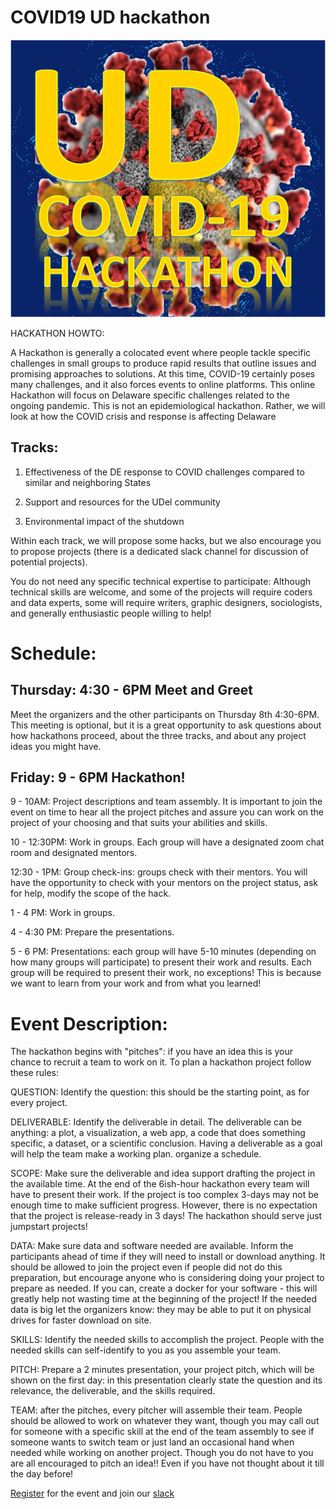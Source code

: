 # COVID19 UD hackathon
![hackathon Logo](unnamed.png)


HACKATHON HOWTO:

A Hackathon is generally a colocated event where people tackle specific challenges in small groups to produce rapid results that outline issues and promising approaches to solutions. At this time, COVID-19 certainly poses many challenges, and it also forces events to online platforms. This online Hackathon will focus on Delaware specific challenges related to the ongoing pandemic. This is not an epidemiological hackathon. Rather, we will look at how the COVID crisis and response is affecting Delaware

## Tracks: 
1. Effectiveness of the DE response to COVID challenges compared to similar and neighboring States

2. Support and resources for the UDel community

3. Environmental impact of the shutdown 

Within each track, we will propose some hacks, but we also encourage you to propose projects (there is a dedicated slack channel for discussion of potential projects). 

You do not need any specific technical expertise to participate: Although technical skills are welcome, and some of the projects will require coders and data experts, some will require writers, graphic designers, sociologists, and generally enthusiastic people willing to help! 


# Schedule:

## Thursday: 4:30 - 6PM Meet and Greet

Meet the organizers and the other participants on Thursday 8th 4:30-6PM. This meeting is optional, but it is a great opportunity to ask questions about how hackathons proceed, about the three tracks, and about any project ideas you might have. 


## Friday: 9 - 6PM Hackathon!

9 - 10AM: Project descriptions and team assembly. It is important to join the event on time to hear all the project pitches and assure you can work on the project of your choosing and that suits your abilities and skills. 


10 - 12:30PM: Work in groups. Each group will have a designated zoom chat room and designated mentors.

12:30 - 1PM: Group check-ins: groups check with their mentors. You will have the opportunity to check with your mentors on the project status, ask for help, modify the scope of the hack.

1 - 4 PM: Work in groups.

4 - 4:30 PM: Prepare the presentations.

5 - 6 PM: Presentations: each group will have 5-10 minutes (depending on how many groups will participate) to present their work and results. Each group will be required to present their work, no exceptions! This is because we want to learn from your work and from what you learned! 


# Event Description:

The hackathon begins with "pitches": if you have an idea this is your chance to recruit a team to work on it. To plan a hackathon project follow these rules: 

QUESTION: Identify the question: this should be the starting point, as for every project.

DELIVERABLE: Identify the deliverable in detail. The deliverable can be anything: a plot, a visualization, a web app, a code that does something specific, a dataset, or a scientific conclusion. Having a deliverable as a goal will help the team make a working plan. organize a schedule.

SCOPE: Make sure the deliverable and idea support drafting the project in the available time. At the end of the 6ish-hour hackathon every team will have to present their work. If the project is too complex 3-days may not be enough time to make sufficient progress. However, there is no expectation that the project is release-ready in 3 days! The hackathon should serve just jumpstart projects!

DATA: Make sure data and software needed are available. Inform the participants ahead of time if they will need to install or download anything. It should be allowed to join the project even if people did not do this preparation, but encourage anyone who is considering doing your project to prepare as needed. If you can, create a docker for your software - this will greatly help not wasting time at the beginning of the project! If the needed data is big let the organizers know: they may be able to put it on physical drives for faster download on site.

SKILLS: Identify the needed skills to accomplish the project. People with the needed skills can self-identify to you as you assemble your team. 

PITCH: Prepare a 2 minutes presentation, your project pitch, which will be shown on the first day: in this presentation clearly state the question and its relevance, the deliverable, and the skills required. 

TEAM: after the pitches, every pitcher will assemble their team. People should be allowed to work on whatever they want, though you may call out for someone with a specific skill at the end of the team assembly to see if someone wants to switch team or just land an occasional hand when needed while working on another project.
Though you do not have to you are all encouraged to pitch an idea!! Even if you have not thought about it till the day before!

[Register](https://forms.gle/V8avSVxczyP2M8aL8) for the event and join our [slack](https://join.slack.com/t/udcovidhackathon/shared_invite/zt-dwgjrohv-b3MCkdDFk5fokbjdzMFuSA)
